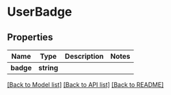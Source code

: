 # UserBadge

## Properties
Name | Type | Description | Notes
------------ | ------------- | ------------- | -------------
**badge** | **string** |  | 

[[Back to Model list]](../../README.md#documentation-for-models) [[Back to API list]](../../README.md#documentation-for-api-endpoints) [[Back to README]](../../README.md)

